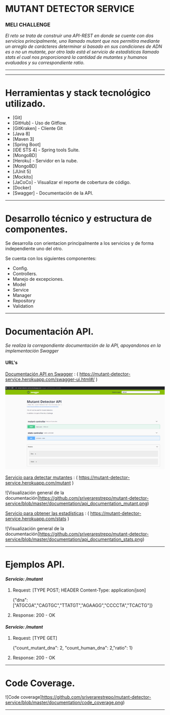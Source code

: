# MUTANT DETECTOR SERVICE
### MELI CHALLENGE

_El reto se trata de construir una API-REST en donde se cuente con dos servicios principalmente, uno llamado mutant que nos permitira mediante un arreglo de carácteres determinar si basado en sus condiciones de ADN es o no un mutante, por otro lado está el servicio de estadísticas llamado stats el cual nos proporcionará la cantidad de mutantes y humanos evaluados y su correspondiente ratio._

--------
--------

# Herramientas y stack tecnológico utilizado.


 * [Git]
 * [GitHub] - Uso de Gitflow.
 * [GitKraken] - Cliente Git
 * [Java 8] 
 * [Maven 3]
 * [Spring Boot]
 * [IDE STS 4] - Spring tools Suite.
 * [MongoBD]
 * [Heroku] - Servidor en la nube.
 * [MongoBD]
 * [JUnit 5] 
 * [Mockito]
 * [JaCoCo] - Visualizar el reporte de cobertura de código.
 * [Docker]
 * [Swagger] - Documentación de la API.

--------
# Desarrollo técnico y estructura de componentes.

Se desarrolla con orientacion principalmente a los servicios y de forma independiente uno del otro.

Se cuenta con los siguientes componentes:

 - Config.
 - Controllers.
 - Manejo de excepciones.
 - Model
 - Service
 - Manager
 - Repository
 - Validation
  
--------
# Documentación API.

_Se realiza la correpondiente documentación de la API, apoyandonos en la implementación Swagger_

#### URL's

[Documentación API en Swagger](https://mutant-detector-service.herokuapp.com/swagger-ui.html#/)
: ( https://mutant-detector-service.herokuapp.com/swagger-ui.html#/ )

![Visualización general de la documentación](https://github.com/sriverarestrepo/mutant-detector-service/blob/master/documentation/api_documentation.png)



[Servicio para detectar mutantes](https://mutant-detector-service.herokuapp.com/mutant)
: ( https://mutant-detector-service.herokuapp.com/mutant )


![Visualización general de la documentación]https://github.com/sriverarestrepo/mutant-detector-service/blob/master/documentation/api_documentation_mutant.png)



[Servicio para obtener las estadísticas](https://mutant-detector-service.herokuapp.com/stats)
: ( https://mutant-detector-service.herokuapp.com/stats )


![Visualización general de la documentación]https://github.com/sriverarestrepo/mutant-detector-service/blob/master/documentation/api_documentation_stats.png)


--------
# Ejemplos API.


#### _Servicio: /mutant_
1) Request: [TYPE POST; HEADER Content-Type: application/json]

   {"dna": ["ATGCGA","CAGTGC","TTATGT","AGAAGG","CCCCTA","TCACTG"]}
		
2) Response: 200 - OK


#### _Servicio: /mutant_
1) Request: [TYPE GET]

   {"count_mutant_dna": 2, "count_human_dna": 2,"ratio": 1}
		
2) Response: 200 - OK


--------
# Code Coverage.

![Code coverage]https://github.com/sriverarestrepo/mutant-detector-service/blob/master/documentation/code_coverage.png)

--------